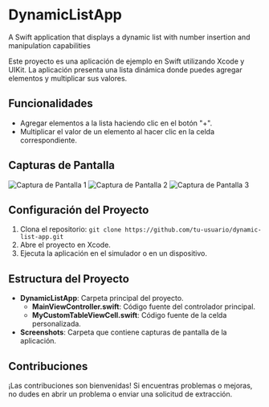 # DynamicListApp
A Swift application that displays a dynamic list with number insertion and manipulation capabilities

Este proyecto es una aplicación de ejemplo en Swift utilizando Xcode y UIKit. La aplicación presenta una lista dinámica donde puedes agregar elementos y multiplicar sus valores.

## Funcionalidades

- Agregar elementos a la lista haciendo clic en el botón "+".
- Multiplicar el valor de un elemento al hacer clic en la celda correspondiente.

## Capturas de Pantalla

![Captura de Pantalla 1](screenshots/screenshot1.png)
![Captura de Pantalla 2](screenshots/screenshot2.png)
![Captura de Pantalla 3](screenshots/screenshot3.png)

## Configuración del Proyecto

1. Clona el repositorio: `git clone https://github.com/tu-usuario/dynamic-list-app.git`
2. Abre el proyecto en Xcode.
3. Ejecuta la aplicación en el simulador o en un dispositivo.

## Estructura del Proyecto

- **DynamicListApp**: Carpeta principal del proyecto.
  - **MainViewController.swift**: Código fuente del controlador principal.
  - **MyCustomTableViewCell.swift**: Código fuente de la celda personalizada.
- **Screenshots**: Carpeta que contiene capturas de pantalla de la aplicación.

## Contribuciones

¡Las contribuciones son bienvenidas! Si encuentras problemas o mejoras, no dudes en abrir un problema o enviar una solicitud de extracción.
